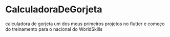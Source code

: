 # CalculadoraDeGorjeta
calculadora de gorjeta um dos meus primeiros projetos no flutter e começo do treinamento  para o  nacional do WorldSkills
